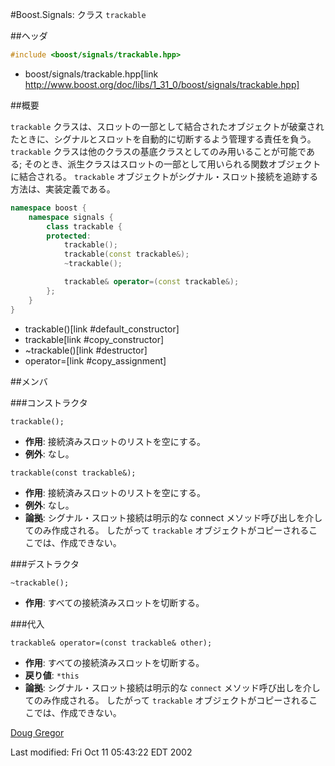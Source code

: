 #Boost.Signals: クラス `trackable`

##ヘッダ

```cpp
#include <boost/signals/trackable.hpp>
```
* boost/signals/trackable.hpp[link http://www.boost.org/doc/libs/1_31_0/boost/signals/trackable.hpp]

##概要

`trackable` クラスは、スロットの一部として結合されたオブジェクトが破棄されたときに、シグナルとスロットを自動的に切断するよう管理する責任を負う。
`trackable` クラスは他のクラスの基底クラスとしてのみ用いることが可能である; そのとき、派生クラスはスロットの一部として用いられる関数オブジェクトに結合される。
`trackable` オブジェクトがシグナル・スロット接続を追跡する方法は、実装定義である。

```cpp
namespace boost {
	namespace signals {
		class trackable {
		protected:
			trackable();
			trackable(const trackable&);
			~trackable();

			trackable& operator=(const trackable&);
		};
	}
}
```
* trackable()[link #default_constructor]
* trackable[link #copy_constructor]
* ~trackable()[link #destructor]
* operator=[link #copy_assignment]

##メンバ

###コンストラクタ

<a name="default_constructor">`trackable();`</a>

- **作用**: 接続済みスロットのリストを空にする。
- **例外**: なし。

<a name="copy_constructor">`trackable(const trackable&);`</a>

- **作用**: 接続済みスロットのリストを空にする。
- **例外**: なし。
- **論拠**: シグナル・スロット接続は明示的な connect メソッド呼び出しを介してのみ作成される。
	したがって `trackable` オブジェクトがコピーされるここでは、作成できない。

###デストラクタ

<a name="destructor">`~trackable();`</a>

- **作用**: すべての接続済みスロットを切断する。

###代入

<a name="copy_assignment">`trackable& operator=(const trackable& other);`</a>

- **作用**: すべての接続済みスロットを切断する。
- **戻り値**: `*this`
- **論拠**: シグナル・スロット接続は明示的な `connect` メソッド呼び出しを介してのみ作成される。
	したがって `trackable` オブジェクトがコピーされるここでは、作成できない。

[Doug Gregor](http://www.cs.rpi.edu/~gregod)

Last modified: Fri Oct 11 05:43:22 EDT 2002


